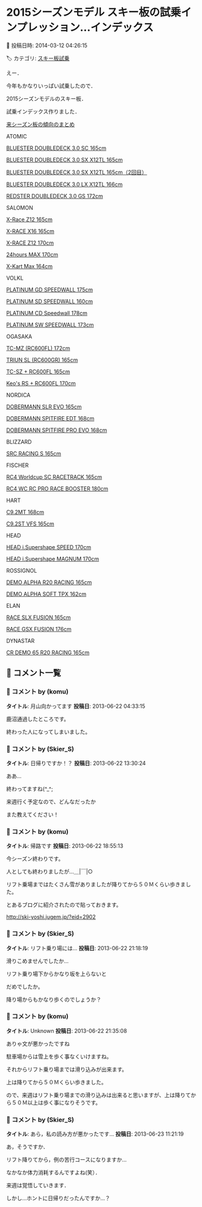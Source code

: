 # 2015シーズンモデル スキー板の試乗インプレッション…インデックス

📅 投稿日時: 2014-03-12 04:26:15

🏷️ カテゴリ: [スキー板試乗](c0bd8048615710cee890e403a36cc9a2b.md)

えー．


今年もかなりいっぱい試乗したので．





2015シーズンモデルのスキー板．


試乗インデックス作りました．


[来シーズン板の傾向のまとめ](ed5749925b82a59c3767f05a301ae92b4.md)


ATOMIC


[BLUESTER DOUBLEDECK 3.0 SC 165cm](e4de10017bfd5017d162352db189e17ce.md)


[BLUESTER DOUBLEDECK 3.0 SX X12TL 165cm](ef95e48f5e68ac62bebe0ada7f27b618a.md)


[BLUESTER DOUBLEDECK 3.0 SX X12TL 165cm（2回目）](e4de10017bfd5017d162352db189e17ce.md)


[BLUESTER DOUBLEDECK 3.0 LX X12TL 166cm](ef95e48f5e68ac62bebe0ada7f27b618a.md)


[REDSTER DOUBLEDECK 3.0 GS 172cm](ee50f8da43c4170edc8ba39bbef6e18ae.md)





SALOMON


[X-Race Z12 165cm](d20140313.md)


[X-RACE X16 165cm](e448b04a155a96644bcf9d3c77efab536.md)


[X-RACE Z12 170cm](e448b04a155a96644bcf9d3c77efab536.md)


[24hours MAX 170cm](eb0e33fb1bb6d02e99ee011519ad2fea3.md)


[X-Kart Max 164cm](e350bb7be8ff8eade67e0393288bca9d1.md)





VOLKL


[PLATINUM GD SPEEDWALL 175cm](e6636a38cb09920bf53068044f269e8ee.md)


[PLATINUM SD SPEEDWALL 160cm](e135f0524982e6345f61732b463016ee9.md)


[PLATINUM CD Speedwall 178cm](e4cb7f639ccabb4b3bc3be6272bf6c0df.md)


[PLATINUM SW SPEEDWALL 173cm](e6636a38cb09920bf53068044f269e8ee.md)





OGASAKA


[TC-MZ (RC600FL) 172cm](ee3659ac6e3a19797f5c8e1763bc2bd95.md)


[TRIUN SL (RC600GR) 165cm](ee3659ac6e3a19797f5c8e1763bc2bd95.md)


[TC-SZ + RC600FL 165cm](e2aeae6eed195c842f9aeb5b05f4c6259.md)


[Keo's RS + RC600FL 170cm](e2aeae6eed195c842f9aeb5b05f4c6259.md)





NORDICA


[DOBERMANN SLR EVO 165cm](e605c3fecb0048a64c2f847d072bbba9f.md)


[DOBERMANN SPITFIRE EDT 168cm](e605c3fecb0048a64c2f847d072bbba9f.md)


[DOBERMANN SPITFIRE PRO EVO 168cm](ede6b8031e5e5b260e06444b4fd4538ec.md)





BLIZZARD


[SRC RACING S 165cm](e8ed4bb9dc593af691947cb509c01a683.md)





FISCHER


[RC4 Worldcup SC RACETRACK 165cm](ede6b8031e5e5b260e06444b4fd4538ec.md)


[RC4 WC RC PRO RACE BOOSTER 180cm](e1c06f38330c6d9ebfff60b9c52436b7f.md)





HART


[C9.2MT 168cm](e4036e16dbc4a9736a652b98445b79ee6.md)


[C9.2ST VFS 165cm](ee5c8d312197a24e99c5e0fe046e6c0c3.md)


HEAD


[HEAD i.Supershape SPEED 170cm](ee174e94d5a6f16234845408e7a2f204f.md)


[HEAD i.Supershape MAGNUM 170cm](e8ed4bb9dc593af691947cb509c01a683.md)





ROSSIGNOL


[DEMO ALPHA R20 RACING 165cm](efa0c2078ee1e76907744471916d8d0df.md)


[DEMO ALPHA SOFT TPX 162cm](e2a39452b5bfbc1a1174ccddedecc6355.md)








ELAN


[RACE SLX FUSION 165cm](efa0c2078ee1e76907744471916d8d0df.md)


[RACE GSX FUSION 176cm](e1c06f38330c6d9ebfff60b9c52436b7f.md)





DYNASTAR


[CR DEMO 65 R20 RACING 165cm](ecdb920d265c1fd67427011461a24d473.md)

## 💬 コメント一覧

### 💬 コメント by (komu)
**タイトル**: 月山向かってます
**投稿日**: 2013-06-22 04:33:15

鹿沼通過したところです。

終わった人になってしまいました。

### 💬 コメント by (Skier_S)
**タイトル**: 日帰りですか！？
**投稿日**: 2013-06-22 13:30:24

ああ…

終わってますね(^_^;



来週行く予定なので、どんなだったか

また教えてください！

### 💬 コメント by (komu)
**タイトル**: 帰路です
**投稿日**: 2013-06-22 18:55:13

今シーズン終わりです。

人としても終わりましたが…＿|￣|○

リフト乗場まではたくさん雪がありましたが降りてから５０Ｍくらい歩きました。

とあるブログに紹介されたので貼っておきます。

http://ski-yoshi.jugem.jp/?eid=2902

### 💬 コメント by (Skier_S)
**タイトル**: リフト乗り場には…
**投稿日**: 2013-06-22 21:18:19

滑りこめませんでしたか…



リフト乗り場下からかなり坂を上らないと

だめでしたか。



降り場からもかなり歩くのでしょうか？

### 💬 コメント by (komu)
**タイトル**: Unknown
**投稿日**: 2013-06-22 21:35:08

ありゃ文が悪かったですね



駐車場からは雪上を歩く事なくいけますね。

それからリフト乗り場までは滑り込みが出来ます。

上は降りてから５０Ｍくらい歩きました。

ので、来週はリフト乗り場までの滑り込みは出来ると思いますが、上は降りてから５０Ｍ以上は歩く事になりそうです。

### 💬 コメント by (Skier_S)
**タイトル**: あら，私の読み方が悪かったです…
**投稿日**: 2013-06-23 11:21:19

あ，そうですか．

リフト降りてから，例の苦行コースになりますか…

なかなか体力消耗するんですよね(笑）．

来週は覚悟していきます．

しかし…ホントに日帰りだったんですか…？

